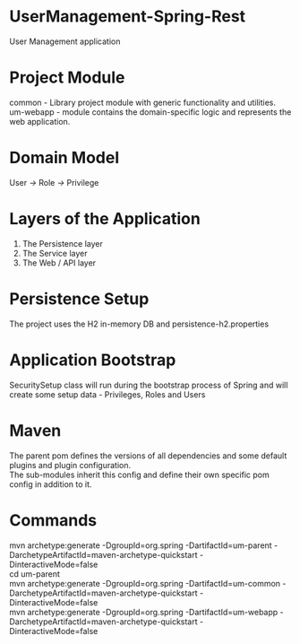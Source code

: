 # UserManagement-Spring-Rest
User Management application

# Project Module
common - Library project module with generic functionality and utilities.<br>
um-webapp - module contains the domain-specific logic and represents the web application.

# Domain Model
User *->* Role *->* Privilege

# Layers of the Application
1. The Persistence layer
2. The Service layer
3. The Web / API layer

# Persistence Setup
The project uses the H2 in-memory DB and persistence-h2.properties

# Application Bootstrap
SecuritySetup class will run during the bootstrap process of Spring and will create some setup data - Privileges, Roles and Users

# Maven
The parent pom defines the versions of all dependencies and some default plugins and plugin configuration.<br>
The sub-modules inherit this config and define their own specific pom config in addition to it.

# Commands
mvn archetype:generate -DgroupId=org.spring -DartifactId=um-parent -DarchetypeArtifactId=maven-archetype-quickstart -DinteractiveMode=false
<br>
cd um-parent
<br>
mvn archetype:generate -DgroupId=org.spring -DartifactId=um-common -DarchetypeArtifactId=maven-archetype-quickstart -DinteractiveMode=false
<br>
mvn archetype:generate -DgroupId=org.spring -DartifactId=um-webapp -DarchetypeArtifactId=maven-archetype-quickstart -DinteractiveMode=false
